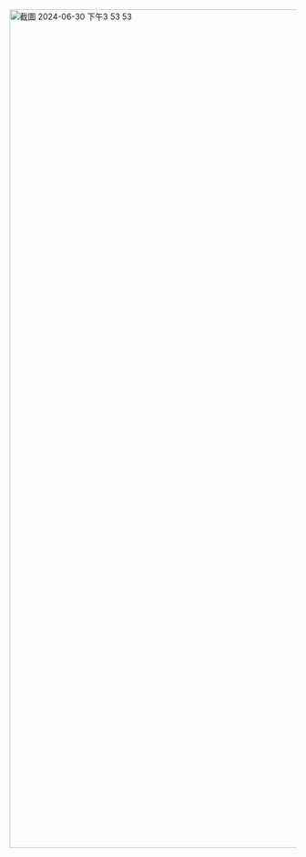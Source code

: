 <img width="1470" alt="截圖 2024-06-30 下午3 53 53" src="https://github.com/2024-Roadmap/css_vertical_timeline/assets/106903594/3b7d66d5-4760-444a-9fd4-263b930bb65d">
